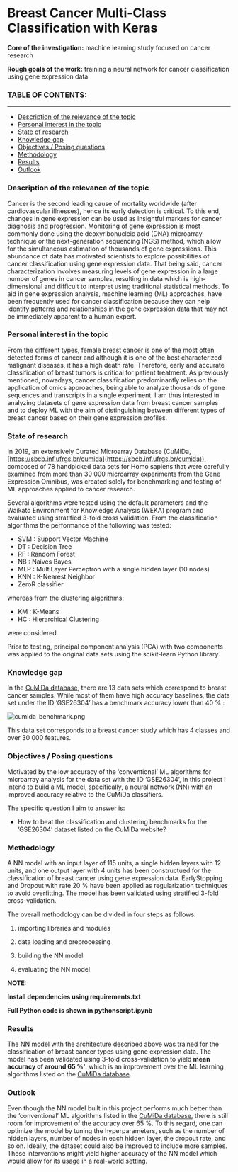 # Breast Cancer Multi-Class Classification with Keras

**Core of the investigation:** machine learning study focused on cancer research

**Rough goals of the work:** training a neural network for cancer classification using gene expression data

### TABLE OF CONTENTS:
<hr>

* [Description of the relevance of the topic]()
* [Personal interest in the topic]()
* [State of research]()
* [Knowledge gap]()
* [Objectives / Posing questions]()
* [Methodology]()
* [Results]()
* [Outlook]()


### Description of the relevance of the topic

Cancer is the second leading cause of mortality worldwide (after cardiovascular illnesses), hence its early detection is critical. To this end, changes in gene expression can be used as insightful markers for cancer diagnosis and progression. Monitoring of gene expression is most commonly done using the deoxyribonucleic acid (DNA) microarray technique or the next-generation sequencing (NGS) method, which allow for the simultaneous estimation of thousands of gene expressions. This abundance of data has motivated scientists to explore possibilities of cancer classification using gene expression data. That being said, cancer characterization involves measuring levels of gene expression in a large number of genes in cancer samples, resulting in data which is high-dimensional and difficult to interpret using traditional statistical methods. To aid in gene expression analysis, machine learning (ML) approaches, have been frequently used for cancer classification because they can help identify patterns and relationships in the gene expression data that may not be immediately apparent to a human expert.


### Personal interest in the topic

From the different types, female breast cancer is one of the most often detected forms of cancer and although it is one of the best characterized malignant diseases, it has a high death rate. Therefore, early and accurate classification of breast tumors is critical for patient treatment. As previously mentioned, nowadays, cancer classification predominantly relies on the application of omics approaches, being able to analyze thousands of gene sequences and transcripts in a single experiment. I am thus interested in analyzing datasets of gene expression data from breast cancer samples and to deploy ML with the aim of distinguishing between different types of breast cancer based on their gene expression profiles.

### State of research
In 2019, an extensively Curated Microarray Database (CuMiDa, [https://sbcb.inf.ufrgs.br/cumida](https://sbcb.inf.ufrgs.br/cumida)), composed of 78 handpicked data sets for Homo sapiens that were carefully examined from more
than 30 000 microarray experiments from the Gene Expression Omnibus, was created solely for benchmarking and testing of ML approaches applied to cancer research. 

Several algorithms were tested using the default parameters and the Waikato Environment for Knowledge Analysis (WEKA) program and evaluated using stratified 3-fold cross validation. From the classification algorithms the performance of the following was tested:

* SVM : Support Vector Machine
* DT : Decision Tree
* RF : Random Forest
* NB : Naives Bayes
* MLP : MultiLayer Perceptron with a single hidden layer (10 nodes)
* KNN : K-Nearest Neighbor
* ZeroR classifier

whereas from the clustering algorithms:

* KM : K-Means
* HC : Hierarchical Clustering

were considered.

Prior to testing, principal component analysis (PCA) with two components was applied to the original data sets using the scikit-learn Python library.

### Knowledge gap

In the [CuMiDa database](https://sbcb.inf.ufrgs.br/cumida), there are 13 data sets which correspond to breast cancer samples. While
most of them have high accuracy baselines, the data set under the ID ’GSE26304’ has a benchmark
accuracy lower than 40 % :

![cumida_benchmark.png](attachment:cumida_benchmark.png)

This data set corresponds to a breast cancer study which has 4 classes and over 30 000 features.

### Objectives / Posing questions
Motivated by the low accuracy of the ’conventional’ ML algorithms for microarray analysis for the data set with the ID ’GSE26304’, in this project I intend to build a ML model, specifically, a neural network (NN) with an improved accuracy relative to the CuMiDa classifiers. 

The specific question I aim to answer is:

* How to beat the classification and clustering benchmarks for the ’GSE26304’ dataset listed on the CuMiDa website?

### Methodology

A NN model with an input layer of 115 units, a single hidden layers with 12 units, and one output layer with 4 units has been constructued for the classification of breast cancer using gene expression data. 
EarlyStopping and Dropout with rate 20 % have been applied as regularization techniques to avoid overfitting. 
The model has been validated using stratified 3-fold cross-validation.

The overall methodology can be divided in four steps as follows:

1. importing libraries and modules <p></p>

2. data loading and preprocessing <p></p>
    
3. building the NN model <p></p>
    
4. evaluating the NN model <br>

**NOTE:**

**Install dependencies using requirements.txt**

**Full Python code is shown in pythonscript.ipynb**
    
### Results

The NN model with the architecture described above was trained for the classification of breast cancer types using gene expression data. 
The model has been validated using 3-fold cross-validation to yield **mean accuracy of around 65 %'**, which is an improvement over the ML learning algorithms listed on the [CuMiDa database](https://sbcb.inf.ufrgs.br/cumida).

### Outlook 
Even though the NN model built in this project performs much better than the ’conventional’ ML algorithms listed in the [CuMiDa database](https://sbcb.inf.ufrgs.br/cumida), there is still room for improvement of the accuracy over 65 %.
To this regard, one can optimize the model by tuning the hyperparameters, such as the number of hidden layers, number of nodes in each hidden layer, the dropout rate, and so on. 
Ideally, the dataset could also be improved to include more samples.
These interventions might yield higher accuracy of the NN model which would allow for its usage in a real-world setting.


```python

```
